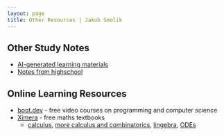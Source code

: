 ```yaml
---
layout: page
title: Other Resources | Jakub Smolik
---
```


## Other Study Notes

- [AI-generated learning materials](ai-gen/index)
- [Notes from highschool](gympl/index)

## Online Learning Resources

- [boot.dev](https://www.boot.dev/courses) - free video courses on programming and computer science
- [Ximera](https://ximera.osu.edu/) - free maths textbooks
  - [calculus](https://ximera.osu.edu/mooculus), [more calculus and combinatorics](https://ximera.osu.edu/math), [lingebra](https://ximera.osu.edu/linearalgebra/textbook), [ODEs](https://ximera.osu.edu/ode/main)

